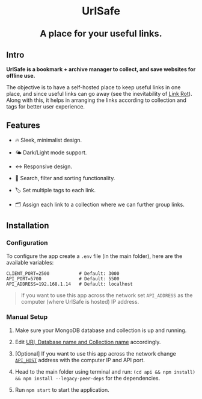
<div align="center">
<h1>
UrlSafe

<sub>A place for your useful links.</sub>
</h1>

</div>

## Intro 

**UrlSafe is a bookmark + archive manager to collect, and save websites for offline use.**

The objective is to have a self-hosted place to keep useful links in one place, and since useful links can go away 
(see the inevitability of [Link Rot](https://www.howtogeek.com/786227/what-is-link-rot-and-how-does-it-threaten-the-web/)). Along with this, it helps in arranging the links according to collection and tags for better user experience.

## Features

* 🔥 Sleek, minimalist design.

* 🌤 Dark/Light mode support.

* ↔️ Responsive design.

* 🔎 Search, filter and sorting functionality.

* 🏷 Set multiple tags to each link.

* 🗂 Assign each link to a collection where we can further group links.

## Installation

### Configuration
To configure the app create a `.env` file (in the main folder), here are the available variables:
```
CLIENT_PORT=2500           # Default: 3000
API_PORT=5700              # Default: 5500
API_ADDRESS=192.168.1.14   # Default: localhost
```

> If you want to use this app across the network set `API_ADDRESS` as the computer (where UrlSafe is hosted) IP address.

### Manual Setup

1. Make sure your MongoDB database and collection is up and running.

2. Edit [URI, Database name and Collection name](api/config.js) accordingly.

3. [Optional] If you want to use this app across the network change [`API_HOST`](src/config.js) address with the computer IP and API port.

4. Head to the main folder using terminal and run: `(cd api && npm install) && npm install --legacy-peer-deps` for the dependencies.

5. Run `npm start` to start the application.
